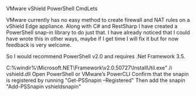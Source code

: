 VMware vShield PowerShell CmdLets

VMware currently has no easy method to create firewall and NAT rules on a vShield Edge appliance.  Along with C# and RestSharp I have created a PowerShell snap-in library to do just that.  I have already noticed that I could have wrote this in other ways, maybe if I get time I will fix it but for now feedback is very welcome.

So I would recommend PowerShell v2.0 and requires .Net Framework 3.5.

C:\%windir%\Microsoft.NET\Framework\v2.0.50727\InstallUtil.exe" /i vshield.dll
Open PowerShell or VMware’s PowerCLI
Confirm that the snapin is registered by running "Get-PSSnapin –Registered"
Then add the snapin "Add-PSSnapin vshieldsnapin"